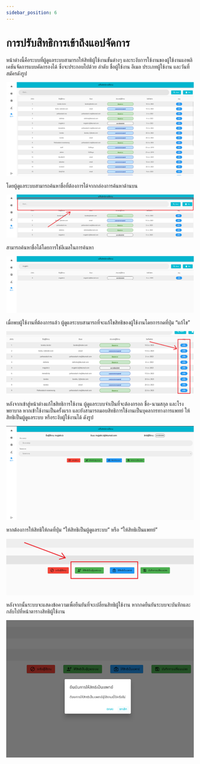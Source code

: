 ```yaml
---
sidebar_position: 6
---
```


# การปรับสิทธิการเข้าถึงแอปจัดการ

หน้าต่างนี้คือระบบที่ผู้ดูแลระบบสามารถให้สิทธิผู้ใช้งานขั้นต่างๆ และระงับการใช้งานของผู้ใช้งานแอพลิเคชันจัดการแบบคัดกรองได้ ซึ่งจะประกอบไปด้วย ลำดับ ชื่อผู้ใช้งาน อีเมล ประเภทผู้ใช้งาน และวันที่สมัครดังรูป

![Role](../img/roleMangementMain.png)

โดยผู้ดูแลระบบสามารถค้นหาชื่อที่ต้องการได้จากกล่องการค้นหาด้านบน

![Role](../img/searchBarIdle.png)

สามารถค้นหาชื่อได้โดยการใช่อีเมลในการค้นหา

![Role](../img/searched.png)

เมื่อพบผู้ใช้งานที่ต้องการแล้ว ผู้ดูแลระบบสามารถที่จะแก้ไขสิทธิของผู้ใช้งานโดยการกดที่ปุ่ม  “แก้ไข”

![Role](../img/pickToAdjust.png)

หลังจากเข้าสู่หน้าต่างแก้ไขสิทธิการใช้งาน ผู้ดูแลระบบจำเป็นที่จะต้องกรอก ชื่อ-นามสกุล และโรงพยาบาล หากเข้าใช้งานเป็นครั้งแรก และยังสามารถมอบสิทธิการใช้งานเป็นบุคลากรทางการแพทย์ ให้สิทธิเป็นผู้ดูแลระบบ หรือระงับผู้ใช้งานได้ ดังรูป

![Role](../img/adjustRoleOrInfo.png)

หากต้องการให้สิทธิให้กดที่ปุ่ม “ให้สิทธิเป็นผู้ดูแลระบบ” หรือ “ให้สิทธิเป็นแพทย์”

![Role](../img/giveRole.png)

หลังจากนั้นระบบจะแสดงข้อความเพื่อยืนยันที่จะเปลี่ยนสิทธิผู้ใช้งาน หากกดยืนยันระบบจะบันทึกและกลับไปที่หน้าตารางสิทธิผู้ใช้งาน

![Role](../img/rolePopup.png)
